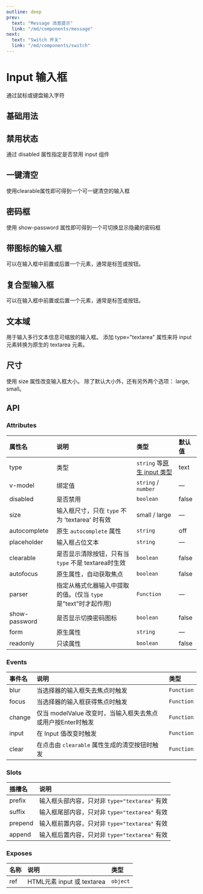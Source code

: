 ```yaml
---
outline: deep
prev:
  text: "Message 消息提示"
  link: "/md/components/message"
next:
  text: "Switch 开关"
  link: "/md/components/switch"
---
```


# Input 输入框

通过鼠标或键盘输入字符

## 基础用法

<preview path="../../demo/Input/Basic.vue" title="基础用法" description="Input 组件基础用法"></preview>

## 禁用状态

通过 disabled 属性指定是否禁用 input 组件

<preview path="../../demo/Input/Disabled.vue" title="禁用状态" description="Input 禁用状态"></preview>

## 一键清空

使用clearable属性即可得到一个可一键清空的输入框

<preview path="../../demo/Input/Clear.vue" title="一键清空" description="Input 一键清空"></preview>

## 密码框

使用 show-password 属性即可得到一个可切换显示隐藏的密码框

<preview path="../../demo/Input/Password.vue" title="密码框" description="Input 密码框" ></preview>

## 带图标的输入框

可以在输入框中前置或后置一个元素，通常是标签或按钮。

<preview path="../../demo/Input/Iconinput.vue" title="带图标的输入框" description="Input 带图标的输入框"></preview>

## 复合型输入框

可以在输入框中前置或后置一个元素，通常是标签或按钮。

<preview path="../../demo/Input/Slotsinput.vue" title="复合型输入框" description="Input 复合型输入框"></preview>

## 文本域

用于输入多行文本信息可缩放的输入框。 添加 type="textarea" 属性来将 input 元素转换为原生的 textarea 元素。

<preview path="../../demo/Input/Textarea.vue" title="文本域" description="Input 文本域"></preview>

## 尺寸

使用 size 属性改变输入框大小。 除了默认大小外，还有另外两个选项： large, small。

<preview path="../../demo/Input/Size.vue" title="尺寸" description="Input 尺寸"></preview>

## API

### Attributes

| 属性名        | 说明                                                           | 类型                                                                                                      | 默认值 |
| :------------ | :------------------------------------------------------------- | :-------------------------------------------------------------------------------------------------------- | :----- |
| type          | 类型                                                           | `string` 等[原生 input 类型](https://developer.mozilla.org/en-US/docs/Web/HTML/Element/input#Form__types) | text   |
| v-model       | 绑定值                                                         | `string` / `number`                                                                                       | —      |
| disabled      | 是否禁用                                                       | `boolean`                                                                                                 | false  |
| size          | 输入框尺寸，只在 `type` 不为 'textarea' 时有效                 | small / large                                                                                             | —      |
| autocomplete  | 原生 `autocomplete` 属性                                       | `string`                                                                                                  | off    |
| placeholder   | 输入框占位文本                                                 | `string`                                                                                                  | —      |
| clearable     | 是否显示清除按钮，只有当 `type` 不是 textarea时生效            | `boolean`                                                                                                 | false  |
| autofocus     | 原生属性，自动获取焦点                                         | `boolean`                                                                                                 | false  |
| parser        | 指定从格式化器输入中提取的值。(仅当 `type` 是"text"时才起作用) | `Function`                                                                                                | —      |
| show-password | 是否显示切换密码图标                                           | `boolean`                                                                                                 | false  |
| form          | 原生属性                                                       | `string`                                                                                                  | —      |
| readonly      | 只读属性                                                       | `boolean`                                                                                                 | false  |

### Events

| 事件名 | 说明                                                        | 类型       |
| :----- | :---------------------------------------------------------- | :--------- |
| blur   | 当选择器的输入框失去焦点时触发                              | `Function` |
| focus  | 当选择器的输入框获得焦点时触发                              | `Function` |
| change | 仅当 modelValue 改变时，当输入框失去焦点或用户按Enter时触发 | `Function` |
| input  | 在 Input 值改变时触发                                       | `Function` |
| clear  | 在点击由 `clearable` 属性生成的清空按钮时触发               | `Function` |

### Slots

| 插槽名  | 说明                                          |
| :------ | :-------------------------------------------- |
| prefix  | 输入框头部内容，只对非 `type="textarea"` 有效 |
| suffix  | 输入框尾部内容，只对非 `type="textarea"` 有效 |
| prepend | 输入框前置内容，只对非 `type="textarea"` 有效 |
| append  | 输入框后置内容，只对非 `type="textarea"` 有效 |

### Exposes

| 名称 | 说明                       | 类型     |
| :--- | :------------------------- | :------- |
| ref  | HTML元素 input 或 textarea | `object` |
